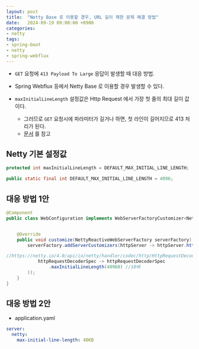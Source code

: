 ```yaml
---
layout: post
title:  "Netty Base 로 이용할 경우, URL 길이 제한 문제 해결 방법"
date:   2024-09-19 09:00:00 +0900
categories:
- netty
tags:
- spring-boot
- netty
- spring-webflux
---
```


- `GET` 요청에 `413 Payload To Large` 응답이 발생할 때 대응 방법.
- Spring Webflux 등에서 Netty Base 로 이용할 경우 발생할 수 있다.

- `maxInitialLineLength` 설정값은 Http Request 에서 가장 첫 줄의 최대 길이 값이다.
    - 그러므로 `GET` 요청시에 파라미터가 길거나 하면, 첫 라인이 길어지므로 413 처리가 된다.
    - [문서](https://developer.mozilla.org/en-US/docs/Web/HTTP/Overview#requests) 를 참고

## Netty 기본 설정값
```java
protected int maxInitialLineLength = DEFAULT_MAX_INITIAL_LINE_LENGTH;

public static final int DEFAULT_MAX_INITIAL_LINE_LENGTH = 4096; 
```

## 대응 방법 1안
```java
@Component
public class WebConfiguration implements WebServerFactoryCustomizer<NettyReactiveWebServerFactory> {


    @Override
    public void customize(NettyReactiveWebServerFactory serverFactory) {
        serverFactory.addServerCustomizers(httpServer -> httpServer.httpRequestDecoder(

//https://netty.io/4.0/api/io/netty/handler/codec/http/HttpRequestDecoder.html
            httpRequestDecoderSpec -> httpRequestDecoderSpec
                .maxInitialLineLength(40960) //10배
        ));
    }
}
```

## 대응 방법 2안
- application.yaml

```yml
server:
  netty:
    max-initial-line-length: 40KB
```

